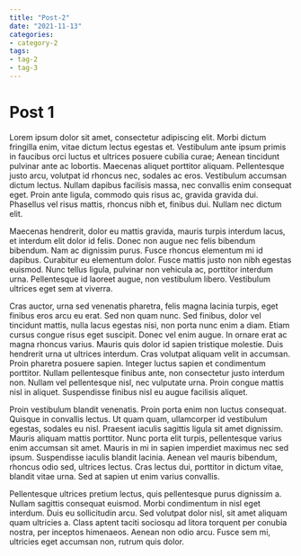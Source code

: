 ```yaml
---
title: "Post-2"
date: "2021-11-13"
categories:
- category-2
tags:
- tag-2
- tag-3
---
```

# Post 1
Lorem ipsum dolor sit amet, consectetur adipiscing elit. Morbi dictum fringilla enim, vitae dictum lectus egestas et. Vestibulum ante ipsum primis in faucibus orci luctus et ultrices posuere cubilia curae; Aenean tincidunt pulvinar ante ac lobortis. Maecenas aliquet porttitor aliquam. Pellentesque justo arcu, volutpat id rhoncus nec, sodales ac eros. Vestibulum accumsan dictum lectus. Nullam dapibus facilisis massa, nec convallis enim consequat eget. Proin ante ligula, commodo quis risus ac, gravida gravida dui. Phasellus vel risus mattis, rhoncus nibh et, finibus dui. Nullam nec dictum elit.

Maecenas hendrerit, dolor eu mattis gravida, mauris turpis interdum lacus, et interdum elit dolor id felis. Donec non augue nec felis bibendum bibendum. Nam ac dignissim purus. Fusce rhoncus elementum mi id dapibus. Curabitur eu elementum dolor. Fusce mattis justo non nibh egestas euismod. Nunc tellus ligula, pulvinar non vehicula ac, porttitor interdum urna. Pellentesque id laoreet augue, non vestibulum libero. Vestibulum ultrices eget sem at viverra.

Cras auctor, urna sed venenatis pharetra, felis magna lacinia turpis, eget finibus eros arcu eu erat. Sed non quam nunc. Sed finibus, dolor vel tincidunt mattis, nulla lacus egestas nisi, non porta nunc enim a diam. Etiam cursus congue risus eget suscipit. Donec vel enim augue. In ornare erat ac magna rhoncus varius. Mauris quis dolor id sapien tristique molestie. Duis hendrerit urna ut ultrices interdum. Cras volutpat aliquam velit in accumsan. Proin pharetra posuere sapien. Integer luctus sapien et condimentum porttitor. Nullam pellentesque finibus ante, non consectetur justo interdum non. Nullam vel pellentesque nisl, nec vulputate urna. Proin congue mattis nisl in aliquet. Suspendisse finibus nisl eu augue facilisis aliquet.

Proin vestibulum blandit venenatis. Proin porta enim non luctus consequat. Quisque in convallis lectus. Ut quam quam, ullamcorper id vestibulum egestas, sodales eu nisl. Praesent iaculis sagittis ligula sit amet dignissim. Mauris aliquam mattis porttitor. Nunc porta elit turpis, pellentesque varius enim accumsan sit amet. Mauris in mi in sapien imperdiet maximus nec sed ipsum. Suspendisse iaculis blandit lacinia. Aenean vel mauris bibendum, rhoncus odio sed, ultrices lectus. Cras lectus dui, porttitor in dictum vitae, blandit vitae urna. Sed at sapien ut enim varius convallis.

Pellentesque ultrices pretium lectus, quis pellentesque purus dignissim a. Nullam sagittis consequat euismod. Morbi condimentum in nisl eget interdum. Duis eu sollicitudin arcu. Sed volutpat dolor nisl, sit amet aliquam quam ultricies a. Class aptent taciti sociosqu ad litora torquent per conubia nostra, per inceptos himenaeos. Aenean non odio arcu. Fusce sem mi, ultricies eget accumsan non, rutrum quis dolor. 
